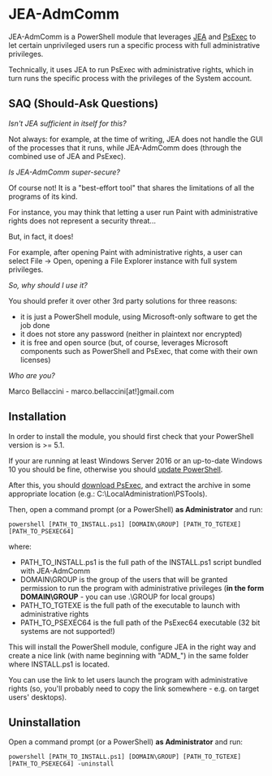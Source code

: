 # JEA-AdmComm

JEA-AdmComm is a PowerShell module that leverages [JEA](https://docs.microsoft.com/en-us/powershell/jea/overview) and [PsExec](https://docs.microsoft.com/en-us/sysinternals/downloads/psexec) to let certain unprivileged users run a specific process with full administrative privileges.

Technically, it uses JEA to run PsExec with administrative rights, which in turn runs the specific process with the privileges of the System account.

## SAQ (Should-Ask Questions)
*Isn't JEA sufficient in itself for this?*

Not always: for example, at the time of writing, JEA does not handle the GUI of the processes that it runs, while JEA-AdmComm does (through the combined use of JEA and PsExec).

*Is JEA-AdmComm super-secure?*

Of course not! It is a "best-effort tool" that shares the limitations of all the programs of its kind.

For instance, you may think that letting a user run Paint with administrative rights does not represent a security threat...

But, in fact, it does!

For example, after opening Paint with administrative rights, a user can select File -> Open, opening a File Explorer instance with full system privileges.

*So, why should I use it?*

You should prefer it over other 3rd party solutions for three reasons:
- it is just a PowerShell module, using Microsoft-only software to get the job done
- it does not store any password (neither in plaintext nor encrypted)
- it is free and open source (but, of course, leverages Microsoft components such as PowerShell and PsExec, that come with their own licenses)

*Who are you?*

Marco Bellaccini - marco.bellaccini[at!]gmail.com

## Installation
In order to install the module, you should first check that your PowerShell version is >= 5.1.

If your are running at least Windows Server 2016 or an up-to-date Windows 10 you should be fine, otherwise you should [update PowerShell](https://docs.microsoft.com/en-us/powershell/scripting/setup/installing-windows-powershell?view=powershell-6#upgrading-existing-windows-powershell).

After this, you should [download PsExec](https://docs.microsoft.com/en-us/sysinternals/downloads/psexec), and extract the archive in some appropriate location (e.g.: C:\LocalAdministration\PSTools).

Then, open a command prompt (or a PowerShell) **as Administrator** and run:

```
powershell [PATH_TO_INSTALL.ps1] [DOMAIN\GROUP] [PATH_TO_TGTEXE] [PATH_TO_PSEXEC64]
```

where:
- PATH_TO_INSTALL.ps1 is the full path of the INSTALL.ps1 script bundled with JEA-AdmComm
- DOMAIN\GROUP is the group of the users that will be granted permission to run the program with administrative privileges (**in the form DOMAIN\GROUP** - you can use .\GROUP for local groups)
- PATH_TO_TGTEXE is the full path of the executable to launch with administrative rights
- PATH_TO_PSEXEC64 is the full path of the PsExec64 executable (32 bit systems are not supported!)

This will install the PowerShell module, configure JEA in the right way and create a nice link (with name beginning with "ADM_") in the same folder where INSTALL.ps1 is located.

You can use the link to let users launch the program with administrative rights (so, you'll probably need to copy the link somewhere - e.g. on target users' desktops).

## Uninstallation
Open a command prompt (or a PowerShell) **as Administrator** and run:

```
powershell [PATH_TO_INSTALL.ps1] [DOMAIN\GROUP] [PATH_TO_TGTEXE] [PATH_TO_PSEXEC64] -uninstall
```

